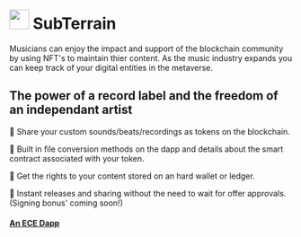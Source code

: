 #  <img src="https://user-images.githubusercontent.com/61543012/197379089-210fdb6e-4b55-4e7a-8080-e2ac88f2a4f6.png" height="35" width="35" align-items="center" justify-content="center" /> SubTerrain
Musicians can enjoy the impact and support of the blockchain community by using NFT's to maintain thier content. As the music industry expands you can keep track of your digital entities in the metaverse.

## The power of a record label and the freedom of an independant artist

🎹 Share your custom sounds/beats/recordings as tokens on the blockchain.

🥁 Built in file conversion methods on the dapp and details about the smart contract associated with your token.

🎸 Get the rights to your content stored on an hard wallet or ledger.

🎵 Instant releases and sharing without the need to wait for offer approvals. (Signing bonus' coming soon!)

#### [An ECE Dapp](https://github.com/elicharlese)
